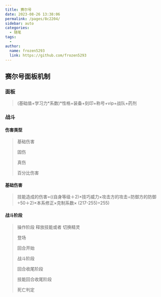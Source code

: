 ```yaml
---
title: 赛尔号
date: 2023-08-26 13:38:06
permalink: /pages/8c2204/
sidebar: auto
categories:
  - 随笔
tags:
  - 
author: 
  name: frozen5293
  link: https://github.com/frozen5293
---
```



## 赛尔号面板机制

### 面板

> (基础值+学习力*系数)*性格+装备+刻印+称号+vip+战队+药剂
>
> 

### 战斗



#### 伤害类型
> 基础伤害
>
> 固伤
>
> 真伤
>
> 百分比伤害

#### 基础伤害
> 技能造成的伤害=((自身等级＋2)×技巧威力×攻击方的攻击÷防御方的防御÷50＋2)×本系修正×克制系数× (217-255)÷255)

#### 战斗阶段

> 操作阶段 释放技能或者 切换精灵
> 
> 登场
>
> 回合开始
> 
> 战斗阶段
>
> 回合收尾阶段
>
> 技能回合收尾阶段
>
> 死亡判定